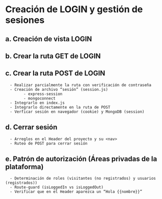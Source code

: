 # Creación de LOGIN y gestión de sesiones

## a. Creación de vista LOGIN

## b. Crear la ruta GET de LOGIN

## c. Crear la ruta POST de LOGIN

      - Realizar parcialmente la ruta con verificación de contraseña
      - Creación de archivo “sesión” (session.js)
            - express-session
            - mongoconnect
      - Integrarlo en index.js
      - Integrarlo directamente en la ruta de POST
      - Verficar sesión en navegador (cookie) y MongoDB (session)

## d. Cerrar sesión

      - Arreglos en el Header del proyecto y su <nav>
      - Ruteo de POST para cerrar sesión

## e. Patrón de autorización (Áreas privadas de la plataforma)

      - Determinación de roles (visitantes (no registrados) y usuarios (registrados))
      - Route-guard (isLoggedIn vs isLoggedOut)
      - Verificar que en el Header aparezca un “Hola {{nombre}}”

